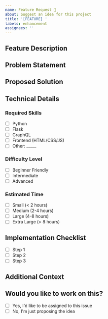 ```yaml
---
name: Feature Request 🚀
about: Suggest an idea for this project
title: '[FEATURE] '
labels: enhancement
assignees: ''
---
```


## Feature Description
<!-- A clear and concise description of the feature you'd like to see -->

## Problem Statement
<!-- What problem does this feature solve? -->

## Proposed Solution
<!-- Describe how you envision this feature working -->

## Technical Details
<!-- Provide any technical details, API designs, or implementation ideas -->

### Required Skills
<!-- List the technical skills needed to implement this feature -->
- [ ] Python
- [ ] Flask
- [ ] GraphQL
- [ ] Frontend (HTML/CSS/JS)
- [ ] Other: _____

### Difficulty Level
<!-- Check one -->
- [ ] Beginner Friendly
- [ ] Intermediate
- [ ] Advanced

### Estimated Time
<!-- Check one -->
- [ ] Small (< 2 hours)
- [ ] Medium (2-4 hours)
- [ ] Large (4-8 hours)
- [ ] Extra Large (> 8 hours)

## Implementation Checklist
<!-- Optional: Break down the implementation steps -->
- [ ] Step 1
- [ ] Step 2
- [ ] Step 3

## Additional Context
<!-- Add any other context, screenshots, or examples about the feature request here -->

## Would you like to work on this?
<!-- Let us know if you'd like to implement this feature -->
- [ ] Yes, I'd like to be assigned to this issue
- [ ] No, I'm just proposing the idea
